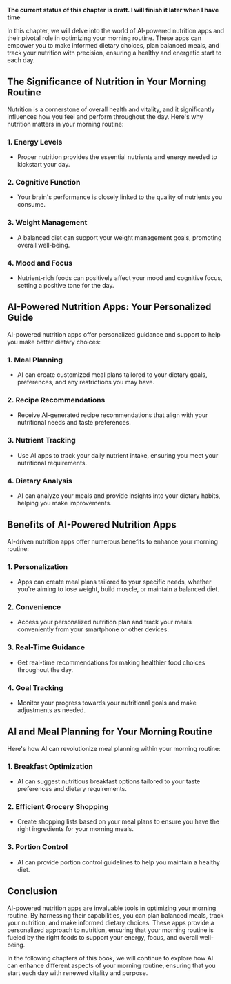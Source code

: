 **The current status of this chapter is draft. I will finish it later when I have time**

In this chapter, we will delve into the world of AI-powered nutrition apps and their pivotal role in optimizing your morning routine. These apps can empower you to make informed dietary choices, plan balanced meals, and track your nutrition with precision, ensuring a healthy and energetic start to each day.

**The Significance of Nutrition in Your Morning Routine**
---------------------------------------------------------

Nutrition is a cornerstone of overall health and vitality, and it significantly influences how you feel and perform throughout the day. Here's why nutrition matters in your morning routine:

### **1. Energy Levels**

* Proper nutrition provides the essential nutrients and energy needed to kickstart your day.

### **2. Cognitive Function**

* Your brain's performance is closely linked to the quality of nutrients you consume.

### **3. Weight Management**

* A balanced diet can support your weight management goals, promoting overall well-being.

### **4. Mood and Focus**

* Nutrient-rich foods can positively affect your mood and cognitive focus, setting a positive tone for the day.

**AI-Powered Nutrition Apps: Your Personalized Guide**
------------------------------------------------------

AI-powered nutrition apps offer personalized guidance and support to help you make better dietary choices:

### **1. Meal Planning**

* AI can create customized meal plans tailored to your dietary goals, preferences, and any restrictions you may have.

### **2. Recipe Recommendations**

* Receive AI-generated recipe recommendations that align with your nutritional needs and taste preferences.

### **3. Nutrient Tracking**

* Use AI apps to track your daily nutrient intake, ensuring you meet your nutritional requirements.

### **4. Dietary Analysis**

* AI can analyze your meals and provide insights into your dietary habits, helping you make improvements.

**Benefits of AI-Powered Nutrition Apps**
-----------------------------------------

AI-driven nutrition apps offer numerous benefits to enhance your morning routine:

### **1. Personalization**

* Apps can create meal plans tailored to your specific needs, whether you're aiming to lose weight, build muscle, or maintain a balanced diet.

### **2. Convenience**

* Access your personalized nutrition plan and track your meals conveniently from your smartphone or other devices.

### **3. Real-Time Guidance**

* Get real-time recommendations for making healthier food choices throughout the day.

### **4. Goal Tracking**

* Monitor your progress towards your nutritional goals and make adjustments as needed.

**AI and Meal Planning for Your Morning Routine**
-------------------------------------------------

Here's how AI can revolutionize meal planning within your morning routine:

### **1. Breakfast Optimization**

* AI can suggest nutritious breakfast options tailored to your taste preferences and dietary requirements.

### **2. Efficient Grocery Shopping**

* Create shopping lists based on your meal plans to ensure you have the right ingredients for your morning meals.

### **3. Portion Control**

* AI can provide portion control guidelines to help you maintain a healthy diet.

**Conclusion**
--------------

AI-powered nutrition apps are invaluable tools in optimizing your morning routine. By harnessing their capabilities, you can plan balanced meals, track your nutrition, and make informed dietary choices. These apps provide a personalized approach to nutrition, ensuring that your morning routine is fueled by the right foods to support your energy, focus, and overall well-being.

In the following chapters of this book, we will continue to explore how AI can enhance different aspects of your morning routine, ensuring that you start each day with renewed vitality and purpose.
